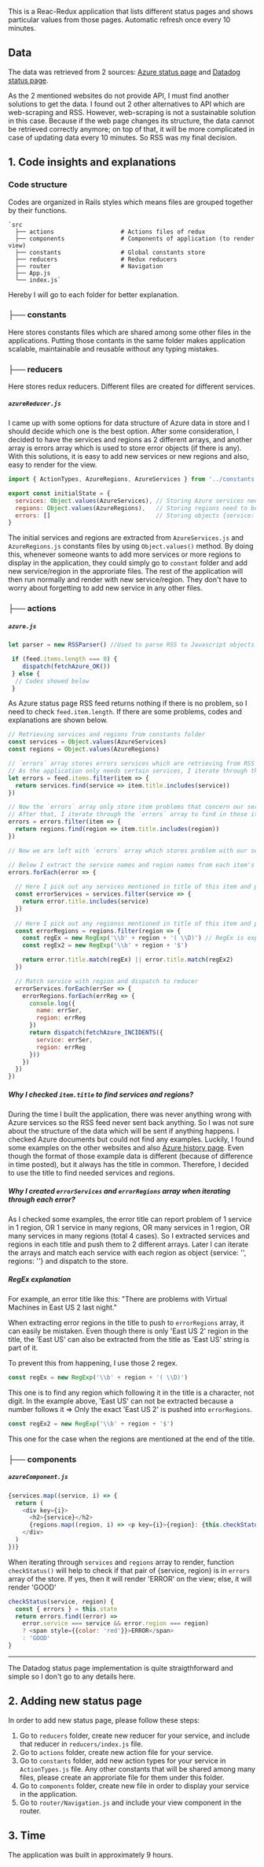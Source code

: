 This is a Reac-Redux application that lists different status pages and shows particular values from those pages. Automatic refresh once every 10 minutes.

## Data

The data was retrieved from 2 sources: [Azure status page](https://status.azure.com/en-us/status) and [Datadog status page](https://status.datadoghq.com/).

As the 2 mentioned websites do not provide API, I must find another solutions to get the data. I found out 2 other alternatives to API which are web-scraping and RSS. However, web-scraping is not a sustainable solution in this case. Because if the web page changes its structure, the data cannot be retrieved correctly anymore; on top of that, it will be more complicated in case of updating data every 10 minutes. So RSS was my final decision.

## 1. Code insights and explanations

### Code structure

Codes are organized in Rails styles which means files are grouped together by their functions. 

    `src
      ├── actions                   # Actions files of redux
      ├── components                # Components of application (to render view)
      ├── constants                 # Global constants store
      ├── reducers                  # Redux reducers
      ├── router                    # Navigation
      ├── App.js
      └── index.js`
Hereby I will go to each folder for better explanation.

### ├── constants

Here stores constants files which are shared among some other files in the applications. Putting those contants in the same folder makes application scalable, maintainable and reusable without any typing mistakes.

### ├── reducers

Here stores redux reducers. Different files are created for different services.

##### `azureReducer.js`

I came up with some options for data structure of Azure data in store and I should decide which one is the best option. After some consideration, I decided to have the services and regions as 2 different arrays, and another array is errors array which is used to store error objects (if there is any). With this solutions, it is easy to add new services or new regions and also, easy to render for the view.

```javascript
import { ActionTypes, AzureRegions, AzureServices } from '../constants'

export const initialState = {
  services: Object.values(AzureServices), // Storing Azure services need to be rendered
  regions: Object.values(AzureRegions),   // Storing regions need to be rendered along with those services
  errors: []                              // Storing objects {service: '', region: ''} of error services
}
```
The initial services and regions are extracted from `AzureServices.js` and `AzureRegions.js` constants files by using `Object.values()` method. By doing this, whenever someone wants to add more services or more regions to display in the application, they could simply go to `constant` folder and add new service/region in the approriate files. The rest of the application will then run normally and render with new service/region. They don't have to worry about forgetting to add new service in any other files.

### ├── actions

##### `azure.js`

```javascript
let parser = new RSSParser() //Used to parse RSS to Javascript objects.
```
```javascript
 if (feed.items.length === 0) {
    dispatch(fetchAzure_OK())
 } else {
  // Codes showed below
 }
```
As Azure status page RSS feed returns nothing if there is no problem, so I need to check `feed.item.length`. If there are some problems, codes and explanations are shown below.

```javascript
// Retrieving services and regions from constants folder
const services = Object.values(AzureServices)
const regions = Object.values(AzureRegions)

// `errors` array stores errors services which are retrieving from RSS feed
// As the application only needs certain services, I iterate through the `feed.items` array to find any item that contains those services in the title
let errors = feed.items.filter(item => {
  return services.find(service => item.title.includes(service))
})

// Now the `errors` array only store item problems that concern our services
// After that, I iterate through the `errors` array to find in those item problems which one happened in our regions.
errors = errors.filter(item => {
  return regions.find(region => item.title.includes(region))
})

// Now we are left with `errors` array which stores problem with our services happened in our regions.

// Below I extract the service names and region names from each item's title in `errors` array
errors.forEach(error => {
  
  // Here I pick out any services mentioned in title of this item and put in `errorServices` array
  const errorServices = services.filter(service => {
    return error.title.includes(service)
  })
  
  // Here I pick out any regionss mentioned in title of this item and put in `errorRegions` array
  const errorRegions = regions.filter(region => {
    const regEx = new RegExp('\\b' + region + '( \\D)') // RegEx is explained later
    const regEx2 = new RegExp('\\b' + region + '$')

    return error.title.match(regEx) || error.title.match(regEx2)
  })

  // Match service with region and dispatch to reducer
  errorServices.forEach(errSer => {
    errorRegions.forEach(errReg => {
      console.log({
        name: errSer,
        region: errReg
      })
      return dispatch(fetchAzure_INCIDENTS({
        service: errSer,
        region: errReg
      }))
    })
  })
})
```

##### Why I checked `item.title` to find services and regions?
During the time I built the application, there was never anything wrong with Azure services so the RSS feed never sent back anything. So I was not sure about the structure of the data which will be sent if anything happens. I checked Azure documents but could not find any examples. Luckily, I found some examples on the other websites and also [Azure history page](https://status.azure.com/en-us/status/history/). Even though the format of those example data is different (because of difference in time posted), but it always has the title in common. Therefore, I decided to use the title to find needed services and regions.

##### Why I created `errorServices` and `errorRegions` array when iterating through each error?
As I checked some examples, the error title can report problem of 1 service in 1 region, OR 1 service in many regions, OR many services in 1 region, OR many services in many regions (total 4 cases). So I extracted services and regions in each title and push them to 2 different arrays. Later I can iterate the arrays and match each service with each region as object {service: '', regions: ''} and dispatch to the store.

##### RegEx explanation
For example, an error title like this: "There are problems with Virtual Machines in East US 2 last night."

When extracting error regions in the title to push to `errorRegions` array, it can easily be mistaken. Even though there is only 'East US 2' region in the title, the 'East US' can also be extracted from the title as 'East US' string is part of it.

To prevent this from happening, I use those 2 regex.

```javascript
const regEx = new RegExp('\\b' + region + '( \\D)')
```
This one is to find any region which following it in the title is a character, not digit. In the example above, 'East US' can not be extracted because a number follows it => Only the exact 'East US 2' is pushed into `errorRegions`.

```javascript
const regEx2 = new RegExp('\\b' + region + '$')
```
This one for the case when the regions are mentioned at the end of the title.

### ├── components

##### `azureComponent.js`

```javascript
{services.map((service, i) => {
  return (
    <div key={i}>
      <h2>{service}</h2>
      {regions.map((region, i) => <p key={i}>{region}: {this.checkStatus(service, region)}</p>)}
    </div>
  )
})}
```
When iterating through `services` and `regions` array to render, function `checkStatus()` will help to check if that pair of {service, region} is in `errors` array of the store. If yes, then it will render 'ERROR' on the view; else, it will render 'GOOD'

```javascript
checkStatus(service, region) {
  const { errors } = this.state
  return errors.find((error) =>
    error.service === service && error.region === region)
    ? <span style={{color: 'red'}}>ERROR</span>
    : 'GOOD'
}
```
______________
The Datadog status page implementation is quite straigthforward and simple so I don't go to any details here.

## 2. Adding new status page
In order to add new status page, please follow these steps:

1. Go to `reducers` folder, create new reducer for your service, and include that reducer in `reducers/index.js` file.
2. Go to `actions` folder, create new action file for your service. 
3. Go to `constants` folder, add new action types for your service in `ActionTypes.js` file. Any other constants that will be shared among many files, please create an approriate file for them under this folder.
4. Go to `components` folder, create new file in order to display your service in the application.
5. Go to `router/Navigation.js` and include your view component in the router.

## 3. Time
The application was built in approximately 9 hours.


